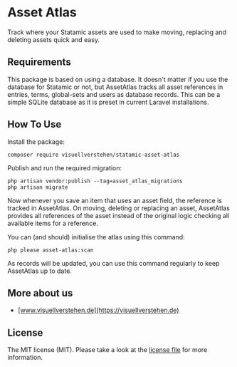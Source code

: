 # Asset Atlas

Track where your Statamic assets are used to make moving, replacing and deleting assets quick and easy.

## Requirements

This package is based on using a database. It doesn't matter if you use the database for Statamic or not, but AssetAtlas tracks all asset references in entries, terms, global-sets and users as database records. This can be a simple SQLite database as it is preset in current Laravel installations.

## How To Use

Install the package:

```
composer require visuellverstehen/statamic-asset-atlas
```

Publish and run the required migration:

```
php artisan vendor:publish --tag=asset_atlas_migrations
php artisan migrate
```

Now whenever you save an item that uses an asset field, the reference is tracked in AssetAtlas. On moving, deleting or replacing an asset, AssetAtlas provides all references of the asset instead of the original logic checking all available items for a reference.

You can (and should) initialise the atlas using this command:

```
php please asset-atlas:scan
```

As records will be updated, you can use this command regularly to keep AssetAtlas up to date.

## More about us

- [www.visuellverstehen.de](https://visuellverstehen.de)

## License
The MIT license (MIT). Please take a look at the [license file](LICENSE.md) for more information.

